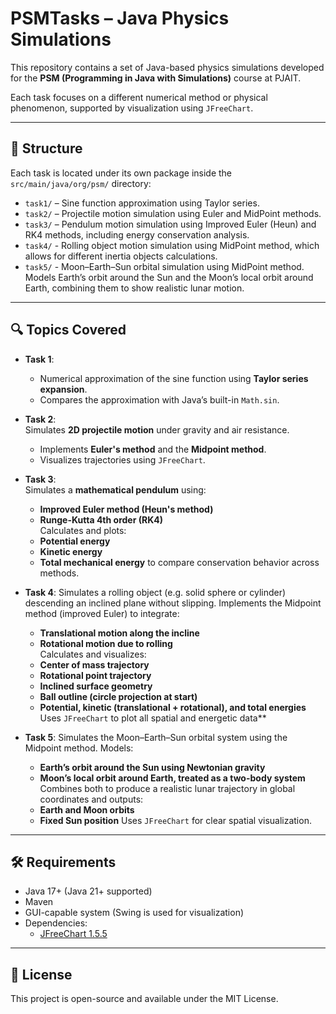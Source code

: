 # PSMTasks – Java Physics Simulations

This repository contains a set of Java-based physics simulations developed for the **PSM (Programming in Java with Simulations)** course at PJAIT.

Each task focuses on a different numerical method or physical phenomenon, supported by visualization using `JFreeChart`.

---

## 📁 Structure

Each task is located under its own package inside the `src/main/java/org/psm/` directory:

- `task1/` – Sine function approximation using Taylor series.
- `task2/` – Projectile motion simulation using Euler and MidPoint methods.
- `task3/` – Pendulum motion simulation using Improved Euler (Heun) and RK4 methods, including energy conservation analysis.
- `task4/` - Rolling object motion simulation using MidPoint method, which allows for different inertia objects calculations. 
- `task5/` - Moon–Earth–Sun orbital simulation using MidPoint method.
  Models Earth’s orbit around the Sun and the Moon’s local orbit around Earth,
  combining them to show realistic lunar motion.

---

## 🔍 Topics Covered

- **Task 1**:  
  - Numerical approximation of the sine function using **Taylor series expansion**.  
  - Compares the approximation with Java’s built-in `Math.sin`.

- **Task 2**:  
  Simulates **2D projectile motion** under gravity and air resistance.
    - Implements **Euler's method** and the **Midpoint method**.
    - Visualizes trajectories using `JFreeChart`.

- **Task 3**:  
  Simulates a **mathematical pendulum** using:
    - **Improved Euler method (Heun's method)**
    - **Runge-Kutta 4th order (RK4)**  
      Calculates and plots:
    - **Potential energy**
    - **Kinetic energy**
    - **Total mechanical energy**
      to compare conservation behavior across methods.

- **Task 4**:
  Simulates a rolling object (e.g. solid sphere or cylinder) descending an inclined plane without slipping.
  Implements the Midpoint method (improved Euler) to integrate:
  - **Translational motion along the incline**
  - **Rotational motion due to rolling**  
  Calculates and visualizes:
  - **Center of mass trajectory**
  - **Rotational point trajectory**
  - **Inclined surface geometry**
  - **Ball outline (circle projection at start)**
  - **Potential, kinetic (translational + rotational), and total energies**  
  Uses `JFreeChart` to plot all spatial and energetic data**

- **Task 5**:
    Simulates the Moon–Earth–Sun orbital system using the Midpoint method.
    Models:
    - **Earth’s orbit around the Sun using Newtonian gravity**
    - **Moon’s local orbit around Earth, treated as a two-body system**
    Combines both to produce a realistic lunar trajectory in global coordinates and outputs:
    - **Earth and Moon orbits**
    - **Fixed Sun position**
    Uses `JFreeChart` for clear spatial visualization.
---

## 🛠️ Requirements

- Java 17+ (Java 21+ supported)
- Maven
- GUI-capable system (Swing is used for visualization)
- Dependencies:
    - [JFreeChart 1.5.5](https://github.com/jfree/jfreechart)

---

## 📄 License

This project is open-source and available under the MIT License.
